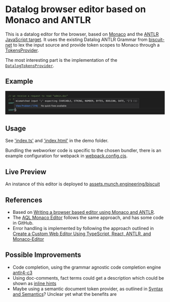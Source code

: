 # Datalog browser editor based on Monaco and ANTLR

This is a datalog editor for the browser, based on [Monaco](https://microsoft.github.io/monaco-editor/) and the [ANTLR JavaScript target](https://github.com/antlr/antlr4/blob/master/doc/javascript-target.md). It uses the existing Datalog ANTLR Grammar from [biscuit-net](https://github.com/dmunch/biscuit-net/blob/main/src/parser/Datalog.g4) to lex the input source and provide token scopes to Monaco through a [TokensProvider](https://microsoft.github.io/monaco-editor/typedoc/functions/languages.setTokensProvider.html).

The most interesting part is the implementation of the [`DatalogTokensProvider`](src/DatalogTokensProvider.ts).

## Example

![Parser error message example](./parser_error_message_example.png)

## Usage

See ['index.ts'](./src/demo/index.ts) and ['index.html'](./src/demo/index.html) in the demo folder.

Bundling the webworker code is specific to the chosen bundler, there is an example configuration for webpack in [webpack.config.cjs](./webpack.config.cjs).

## Live Preview

An instance of this editor is deployed to [assets.munch.engineering/biscuit](https://assets.munch.engineering/biscuit/index.html)

## References
- Based on [Writing a browser based editor using Monaco and ANTLR](https://tomassetti.me/writing-a-browser-based-editor-using-monaco-and-antlr/).
- The [AQL Monaco Editor](https://github.com/JohannesOehm/aql-monaco-editor) follows the same approach, and has some code in GitHub.
- Error handling is implemented by following the approach outlined in [Create a Custom Web Editor Using TypeScript, React, ANTLR, and Monaco-Editor](https://betterprogramming.pub/create-a-custom-web-editor-using-typescript-react-antlr-and-monaco-editor-bcfc7554e446)


## Possible Improvements
- Code completion, using the grammar agnostic code completion engine [antlr4-c3](https://github.com/mike-lischke/antlr4-c3)
- Using doc-comments, fact terms could get a description which could be shown as [inline hints](https://microsoft.github.io/monaco-editor/typedoc/interfaces/languages.InlayHintsProvider.html)
- Maybe using a semantic document token provider, as outlined in [Syntax and Semantics](https://authzed.com/blog/syntax-and-semantics/)? Unclear yet what the benefits are